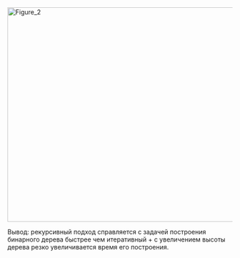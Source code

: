 <img width="640" height="480" alt="Figure_2" src="https://github.com/user-attachments/assets/a1be8b01-78ab-481c-9624-fabee5995c62" />


Вывод: рекурсивный подход справляется с задачей построения бинарного дерева быстрее чем итеративный + с увеличением высоты дерева резко увеличивается время его построения.
